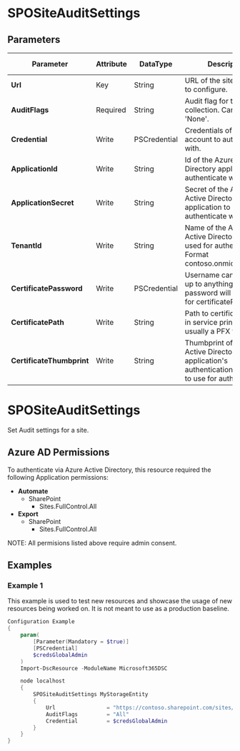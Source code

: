 ﻿# SPOSiteAuditSettings

## Parameters

| Parameter | Attribute | DataType | Description | Allowed Values |
| --- | --- | --- | --- | --- |
| **Url** | Key | String | URL of the site collection to configure. ||
| **AuditFlags** | Required | String | Audit flag for the site collection. Can be 'All' or 'None'. |All, None|
| **Credential** | Write | PSCredential | Credentials of the account to authenticate with. ||
| **ApplicationId** | Write | String | Id of the Azure Active Directory application to authenticate with. ||
| **ApplicationSecret** | Write | String | Secret of the Azure Active Directory application to authenticate with. ||
| **TenantId** | Write | String | Name of the Azure Active Directory tenant used for authentication. Format contoso.onmicrosoft.com ||
| **CertificatePassword** | Write | PSCredential | Username can be made up to anything but password will be used for certificatePassword ||
| **CertificatePath** | Write | String | Path to certificate used in service principal usually a PFX file. ||
| **CertificateThumbprint** | Write | String | Thumbprint of the Azure Active Directory application's authentication certificate to use for authentication. ||


# SPOSiteAuditSettings

Set Audit settings for a site.


## Azure AD Permissions

To authenticate via Azure Active Directory, this resource required the following Application permissions:

* **Automate**
  * SharePoint
    * Sites.FullControl.All
* **Export**
  * SharePoint
    * Sites.FullControl.All

NOTE: All permisions listed above require admin consent.

## Examples

### Example 1

This example is used to test new resources and showcase the usage of new resources being worked on.
It is not meant to use as a production baseline.

```powershell
Configuration Example
{
    param(
        [Parameter(Mandatory = $true)]
        [PSCredential]
        $credsGlobalAdmin
    )
    Import-DscResource -ModuleName Microsoft365DSC

    node localhost
    {
        SPOSiteAuditSettings MyStorageEntity
        {
            Url                = "https://contoso.sharepoint.com/sites/DemoSite"
            AuditFlags         = "All"
            Credential         = $credsGlobalAdmin
        }
    }
}
```

